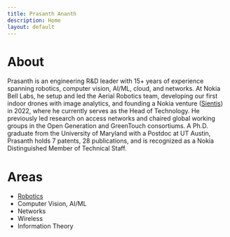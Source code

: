 ```yaml
---
title: Prasanth Ananth
description: Home 
layout: default
---
```


# About
Prasanth is an engineering R&D leader with 15+ years of experience spanning robotics, computer vision, AI/ML, cloud, and networks. At Nokia Bell Labs, he setup and led the Aerial Robotics team, developing our first indoor drones with image analytics, and founding a Nokia venture ([Sientis](https://www.sientis.ai/)) in 2022, where he currently serves as the Head of Technology. He previously led research on access networks and chaired global working groups in the Open Generation and GreenTouch consortiums. A Ph.D. graduate from the University of Maryland with a Postdoc at UT Austin, Prasanth holds 7 patents, 28 publications, and is recognized as a Nokia Distinguished Member of Technical Staff.

# Areas
- [Robotics](robotics.md)
- Computer Vision, AI/ML
- Networks
- Wireless
- Information Theory
